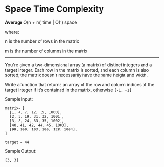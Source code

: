 # Space Time Complexity

**Average** O(n + m) time | O(1) space

where:

n is the number of rows in the matrix

m is the number of columns in the matrix

---

You're given a two-dimensional array (a matrix) of distinct integers and a target integer. Each row in the matrix is sorted, and each column is also sorted; the matrix doesn't necessarily have the same height and width.

Write a function that returns an array of the row and column indices of the target integer if it's contained in the matrix, otherwise `[-1, -1]`

Sample Input:

```
matrix= [
  [1, 4, 7, 12, 15, 1000],
  [2, 5, 19, 31, 32, 1001],
  [3, 8, 24, 33, 35, 1002],
  [40, 41, 42, 44, 45, 1003],
  [99, 100, 103, 106, 128, 1004],
]

target = 44
```

Sample Output:

```
[3, 3]
```
